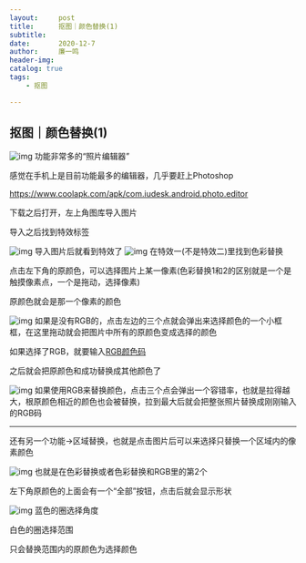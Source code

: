 ```yaml
---
layout:     post
title:      抠图｜颜色替换(1)
subtitle:   
date:       2020-12-7
author:     廉一鸣
header-img: 
catalog: true
tags:
    - 抠图

---
```


## 抠图｜颜色替换(1)

![img](https://mmbiz.qpic.cn/mmbiz_jpg/tMsLbdfwxoNDu4SiccFYb4rjBNSSd5XCEwRF6FOn4HfmCBRlhBfcviakdkKr8njTrKxZ8XUCrrl3fppx6P4ODxIA/640?wx_fmt=jpeg&tp=webp&wxfrom=5&wx_lazy=1&wx_co=1)
功能非常多的“照片编辑器”

感觉在手机上是目前功能最多的编辑器，几乎要赶上Photoshop

https://www.coolapk.com/apk/com.iudesk.android.photo.editor

下载之后打开，左上角图库导入图片

导入之后找到特效标签

![img](https://mmbiz.qpic.cn/mmbiz_png/tMsLbdfwxoNDu4SiccFYb4rjBNSSd5XCELicBJhqe6XcGwLnGYgQodT1wliaNtoTOXicricYNgTCatLV89F9zDMukJQ/640?wx_fmt=png&tp=webp&wxfrom=5&wx_lazy=1&wx_co=1)
导入图片后就看到特效了
![img](https://mmbiz.qpic.cn/mmbiz_png/tMsLbdfwxoNDu4SiccFYb4rjBNSSd5XCEYI5c4N6JKyIa4g2Jibf1C4FiasKiaLKetl1QiagwWKuFptlraGuRQc106A/640?wx_fmt=png&tp=webp&wxfrom=5&wx_lazy=1&wx_co=1)
在特效一(不是特效二)里找到色彩替换

点击左下角的原颜色，可以选择图片上某一像素(色彩替换1和2的区别就是一个是触摸像素点，一个是拖动，选择像素)

原颜色就会是那一个像素的颜色

![img](https://mmbiz.qpic.cn/mmbiz_png/tMsLbdfwxoNDu4SiccFYb4rjBNSSd5XCE1q6ia6pGIyzkvHjyEv9rHau09eibibAaq7UicABVWWruSWPqeZiapA30zSA/640?wx_fmt=png&tp=webp&wxfrom=5&wx_lazy=1&wx_co=1)
如果是没有RGB的，点击左边的三个点就会弹出来选择颜色的一个小框框，在这里拖动就会把图片中所有的原颜色变成选择的颜色

如果选择了RGB，就要输入[RGB颜色码](https://mp.weixin.qq.com/s?__biz=MzI4Nzc2MzA3OQ==&mid=2247485311&idx=2&sn=78acb050148f32cd7e11881f2485096b&scene=21#wechat_redirect)

之后就会把原颜色和成功替换成其他颜色了

![img](https://mmbiz.qpic.cn/mmbiz_png/tMsLbdfwxoNDu4SiccFYb4rjBNSSd5XCEVvWwn2Pg9Gl1QGpzFHwrXQClposG8xqUuicA0WqEibBia4rh3zEbeqc0A/640?wx_fmt=png&tp=webp&wxfrom=5&wx_lazy=1&wx_co=1)
如果使用RGB来替换颜色，点击三个点会弹出一个容错率，也就是拉得越大，根原颜色相近的颜色也会被替换，拉到最大后就会把整张照片替换成刚刚输入的RGB码

------

还有另一个功能→区域替换，也就是点击图片后可以来选择只替换一个区域内的像素颜色

![img](https://mmbiz.qpic.cn/mmbiz_png/tMsLbdfwxoNDu4SiccFYb4rjBNSSd5XCEtF7EUD55gFolFhY9h4cIWFyFkEeLCIiaib7U01TxdSjvwwwWzTkj8CKQ/640?wx_fmt=png&tp=webp&wxfrom=5&wx_lazy=1&wx_co=1)
也就是在色彩替换或者色彩替换和RGB里的第2个

左下角原颜色的上面会有一个“全部”按钮，点击后就会显示形状

![img](https://mmbiz.qpic.cn/mmbiz_jpg/tMsLbdfwxoNDu4SiccFYb4rjBNSSd5XCE5EKsa5jsH9ld8MD8Tia3YuBpN63Zy9X2ujxvC18sDicbS09E6VuXfHuw/640?wx_fmt=jpeg&tp=webp&wxfrom=5&wx_lazy=1&wx_co=1)
蓝色的圈选择角度

白色的圈选择范围

只会替换范围内的原颜色为选择颜色